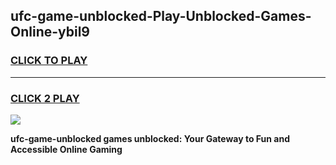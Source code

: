 
## ufc-game-unblocked-Play-Unblocked-Games-Online-ybil9
<h3>
<a href="https://premium76.site?title=ufc-game-unblocked&ref=25A">CLICK TO PLAY</a></h3>
<hr>

<h3>
<a href="https://premium76.site?title=ufc-game-unblocked&ref=25A">CLICK 2 PLAY</a>
  
</h3>

<a href="https://premium76.site?title=ufc-game-unblocked&ref=25A"><img src="https://clearcache.store/games.png"></a>


**ufc-game-unblocked games unblocked: Your Gateway to Fun and Accessible Online Gaming**
